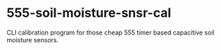 # 555-soil-moisture-snsr-cal
CLI calibration program for those cheap 555 timer based capacitive soil moisture sensors.
